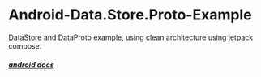 # Android-Data.Store.Proto-Example
DataStore and DataProto example, using clean architecture using jetpack compose.
##### [android docs](https://developer.android.com/topic/libraries/architecture/datastore)
